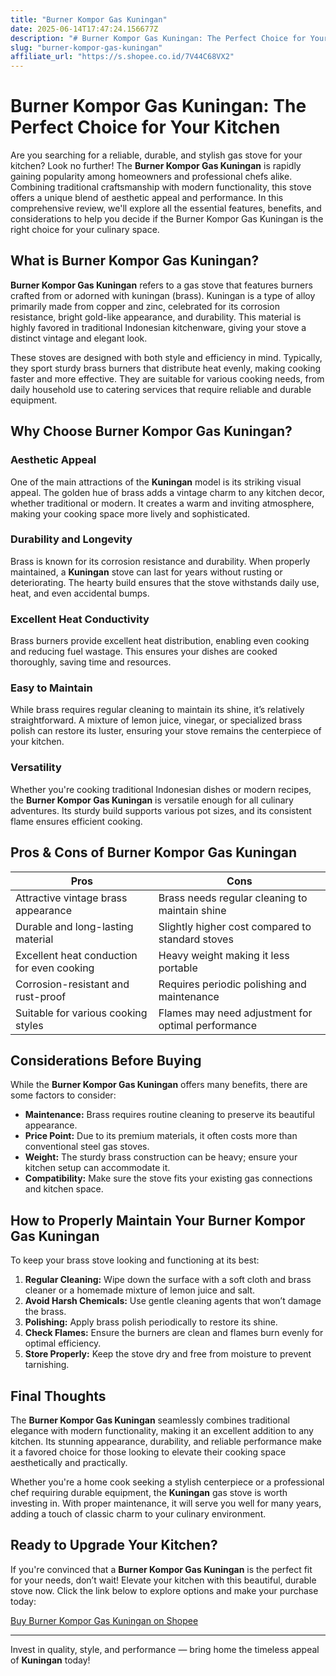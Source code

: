 ```yaml
---
title: "Burner Kompor Gas Kuningan"
date: 2025-06-14T17:47:24.156677Z
description: "# Burner Kompor Gas Kuningan: The Perfect Choice for Your Kitchen..."
slug: "burner-kompor-gas-kuningan"
affiliate_url: "https://s.shopee.co.id/7V44C68VX2"
---
```

# Burner Kompor Gas Kuningan: The Perfect Choice for Your Kitchen

Are you searching for a reliable, durable, and stylish gas stove for your kitchen? Look no further! The **Burner Kompor Gas Kuningan** is rapidly gaining popularity among homeowners and professional chefs alike. Combining traditional craftsmanship with modern functionality, this stove offers a unique blend of aesthetic appeal and performance. In this comprehensive review, we'll explore all the essential features, benefits, and considerations to help you decide if the Burner Kompor Gas Kuningan is the right choice for your culinary space.

## What is Burner Kompor Gas Kuningan?

**Burner Kompor Gas Kuningan** refers to a gas stove that features burners crafted from or adorned with kuningan (brass). Kuningan is a type of alloy primarily made from copper and zinc, celebrated for its corrosion resistance, bright gold-like appearance, and durability. This material is highly favored in traditional Indonesian kitchenware, giving your stove a distinct vintage and elegant look.

These stoves are designed with both style and efficiency in mind. Typically, they sport sturdy brass burners that distribute heat evenly, making cooking faster and more effective. They are suitable for various cooking needs, from daily household use to catering services that require reliable and durable equipment.

## Why Choose Burner Kompor Gas Kuningan?

### Aesthetic Appeal
One of the main attractions of the **Kuningan** model is its striking visual appeal. The golden hue of brass adds a vintage charm to any kitchen decor, whether traditional or modern. It creates a warm and inviting atmosphere, making your cooking space more lively and sophisticated.

### Durability and Longevity
Brass is known for its corrosion resistance and durability. When properly maintained, a **Kuningan** stove can last for years without rusting or deteriorating. The hearty build ensures that the stove withstands daily use, heat, and even accidental bumps.

### Excellent Heat Conductivity
Brass burners provide excellent heat distribution, enabling even cooking and reducing fuel wastage. This ensures your dishes are cooked thoroughly, saving time and resources.

### Easy to Maintain
While brass requires regular cleaning to maintain its shine, it’s relatively straightforward. A mixture of lemon juice, vinegar, or specialized brass polish can restore its luster, ensuring your stove remains the centerpiece of your kitchen.

### Versatility
Whether you're cooking traditional Indonesian dishes or modern recipes, the **Burner Kompor Gas Kuningan** is versatile enough for all culinary adventures. Its sturdy build supports various pot sizes, and its consistent flame ensures efficient cooking.

## Pros & Cons of Burner Kompor Gas Kuningan

| **Pros** | **Cons** |
| --- | --- |
| Attractive vintage brass appearance | Brass needs regular cleaning to maintain shine |
| Durable and long-lasting material | Slightly higher cost compared to standard stoves |
| Excellent heat conduction for even cooking | Heavy weight making it less portable |
| Corrosion-resistant and rust-proof | Requires periodic polishing and maintenance |
| Suitable for various cooking styles | Flames may need adjustment for optimal performance |

## Considerations Before Buying

While the **Burner Kompor Gas Kuningan** offers many benefits, there are some factors to consider:

- **Maintenance:** Brass requires routine cleaning to preserve its beautiful appearance.
- **Price Point:** Due to its premium materials, it often costs more than conventional steel gas stoves.
- **Weight:** The sturdy brass construction can be heavy; ensure your kitchen setup can accommodate it.
- **Compatibility:** Make sure the stove fits your existing gas connections and kitchen space.

## How to Properly Maintain Your Burner Kompor Gas Kuningan

To keep your brass stove looking and functioning at its best:

1. **Regular Cleaning:** Wipe down the surface with a soft cloth and brass cleaner or a homemade mixture of lemon juice and salt.
2. **Avoid Harsh Chemicals:** Use gentle cleaning agents that won’t damage the brass.
3. **Polishing:** Apply brass polish periodically to restore its shine.
4. **Check Flames:** Ensure the burners are clean and flames burn evenly for optimal efficiency.
5. **Store Properly:** Keep the stove dry and free from moisture to prevent tarnishing.

## Final Thoughts

The **Burner Kompor Gas Kuningan** seamlessly combines traditional elegance with modern functionality, making it an excellent addition to any kitchen. Its stunning appearance, durability, and reliable performance make it a favored choice for those looking to elevate their cooking space aesthetically and practically.

Whether you're a home cook seeking a stylish centerpiece or a professional chef requiring durable equipment, the **Kuningan** gas stove is worth investing in. With proper maintenance, it will serve you well for many years, adding a touch of classic charm to your culinary environment.

## Ready to Upgrade Your Kitchen?

If you're convinced that a **Burner Kompor Gas Kuningan** is the perfect fit for your needs, don’t wait! Elevate your kitchen with this beautiful, durable stove now. Click the link below to explore options and make your purchase today:

[Buy Burner Kompor Gas Kuningan on Shopee](https://s.shopee.co.id/7V44C68VX2)

---

Invest in quality, style, and performance — bring home the timeless appeal of **Kuningan** today!